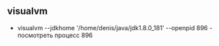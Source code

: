 ## visualvm
- visualvm --jdkhome '/home/denis/java/jdk1.8.0_181' --openpid 896 - посмотреть процесс 896